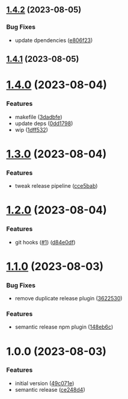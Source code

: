 ## [1.4.2](https://github.com/samialdury/nodejs-project/compare/v1.4.1...v1.4.2) (2023-08-05)


### Bug Fixes

* update dpendencies ([e806f23](https://github.com/samialdury/nodejs-project/commit/e806f23105c72d843ac6280aeb48400e75406038))

## [1.4.1](https://github.com/samialdury/nodejs-project/compare/v1.4.0...v1.4.1) (2023-08-05)

# [1.4.0](https://github.com/samialdury/nodejs-project/compare/v1.3.0...v1.4.0) (2023-08-04)


### Features

* makefile ([3dadbfe](https://github.com/samialdury/nodejs-project/commit/3dadbfe05d72a42232f0d49201a9a6d21571d2a8))
* update deps ([0dd1798](https://github.com/samialdury/nodejs-project/commit/0dd1798b3b06f02c7f359f71858bcae1b75a01ea))
* wip ([1dff532](https://github.com/samialdury/nodejs-project/commit/1dff5326eb5a12dc10547b39604faf601cb88ec8))

# [1.3.0](https://github.com/samialdury/nodejs-project/compare/v1.2.0...v1.3.0) (2023-08-04)


### Features

* tweak release pipeline ([cce5bab](https://github.com/samialdury/nodejs-project/commit/cce5bab39e9bde19871bb0a77c2fc904a57f6721))

# [1.2.0](https://github.com/samialdury/nodejs-project/compare/v1.1.0...v1.2.0) (2023-08-04)


### Features

* git hooks ([#1](https://github.com/samialdury/nodejs-project/issues/1)) ([d84e0df](https://github.com/samialdury/nodejs-project/commit/d84e0df3ae624a6bcfced8b9c14b076cb663fcd8))

# [1.1.0](https://github.com/samialdury/nodejs-project/compare/v1.0.0...v1.1.0) (2023-08-03)


### Bug Fixes

* remove duplicate release plugin ([3622530](https://github.com/samialdury/nodejs-project/commit/36225305d936c7649c8f9c0984040ec48df6c2ff))


### Features

* semantic release npm plugin ([148eb6c](https://github.com/samialdury/nodejs-project/commit/148eb6c70b62e8fc1d2333e4fd436cc05cf3761f))

# 1.0.0 (2023-08-03)


### Features

* initial version ([49c071e](https://github.com/samialdury/nodejs-project/commit/49c071edca7e4acf75ed5b1477c6e84a33deaed8))
* semantic release ([ce248d4](https://github.com/samialdury/nodejs-project/commit/ce248d484c427912d6ea412928e836838613ff2b))

